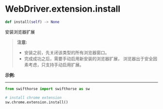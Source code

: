 
# WebDriver.extension.install

```python
def install(self) -> None
```

安装浏览器扩展

>**注意:**  
>- 安装之前，先关闭该类型的所有浏览器窗口。 
>- 完成成功之后，需要手动启用新安装的浏览器扩展， 浏览器出于安全因素考虑，只支持手动启用扩展。


**示例:**
***
```python
from swifthorse import swifthorse as sw

# install chrome extension
sw.chrome.extension.install()
```